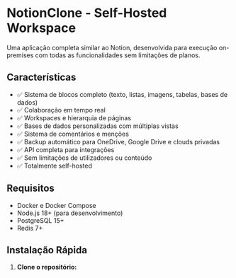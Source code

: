 # NotionClone - Self-Hosted Workspace

Uma aplicação completa similar ao Notion, desenvolvida para execução on-premises com todas as funcionalidades sem limitações de planos.

## Características

- ✅ Sistema de blocos completo (texto, listas, imagens, tabelas, bases de dados)
- ✅ Colaboração em tempo real
- ✅ Workspaces e hierarquia de páginas
- ✅ Bases de dados personalizadas com múltiplas vistas
- ✅ Sistema de comentários e menções
- ✅ Backup automático para OneDrive, Google Drive e clouds privadas
- ✅ API completa para integrações
- ✅ Sem limitações de utilizadores ou conteúdo
- ✅ Totalmente self-hosted

## Requisitos

- Docker e Docker Compose
- Node.js 18+ (para desenvolvimento)
- PostgreSQL 15+
- Redis 7+

## Instalação Rápida

1. **Clone o repositório:**
